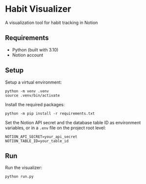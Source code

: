 # Habit Visualizer

A visualization tool for habit tracking in Notion


## Requirements
- Python (built with 3.10)
- Notion account

## Setup
Setup a virtual environment:

```
python -m venv .venv
source .venv/bin/activate
```

Install the required packages:

```
python -m pip install -r requirements.txt
```

Set the Notion API secret and the database table ID as environment variables, or in a `.env` file on the project root level:

```
NOTION_API_SECRET=your_api_secret
NOTION_TABLE_ID=your_table_id
```

## Run

Run the visualizer:
```
python run.py
```
